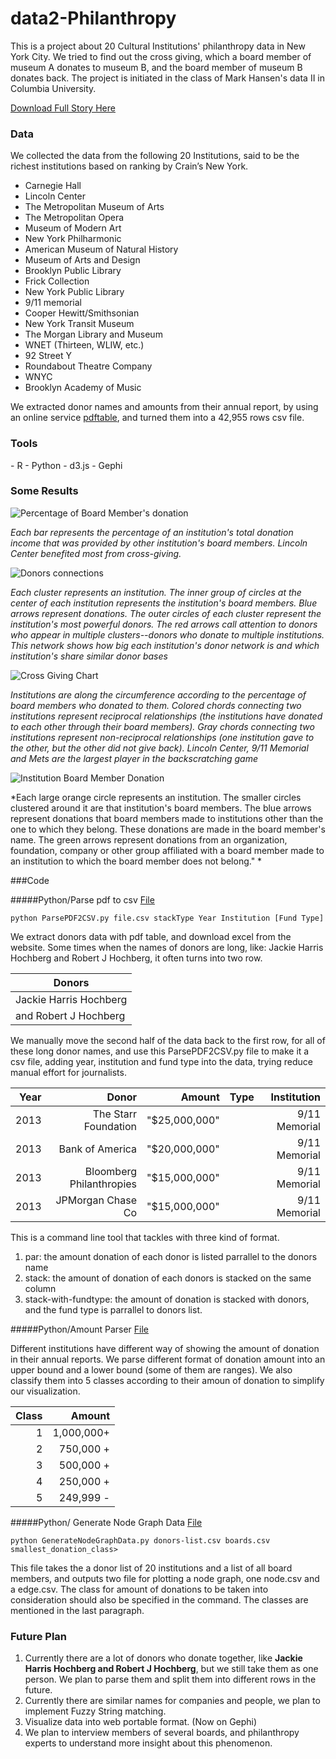 # data2-Philanthropy

This is a project about 20 Cultural Institutions' philanthropy data in New York City. We tried to find out the cross giving, which a board member of museum A donates to museum B, and the board member of museum B donates back. The project is initiated in the class of Mark Hansen's data II in Columbia University. 

[Download Full Story Here](story-use%20data/Philanthropy_Final_Project.docx?raw=true)

<h3>Data</h3>
We collected the data from the following 20 Institutions, said to be the richest institutions based on ranking by Crain’s New York.

- Carnegie Hall 
- Lincoln Center
- The Metropolitan Museum of Arts
- The Metropolitan Opera
- Museum of Modern Art
- New York Philharmonic
- American Museum of Natural History
- Museum of Arts and Design
- Brooklyn Public Library
- Frick Collection
- New York Public Library 
- 9/11 memorial
- Cooper Hewitt/Smithsonian
- New York Transit Museum 
- The Morgan Library and Museum
- WNET (Thirteen, WLIW, etc.)
- 92 Street Y
- Roundabout Theatre Company
- WNYC 
- Brooklyn Academy of Music

We extracted donor names and amounts from their annual report, by using an online service [pdftable](https://pdftables.com/), and turned them into a 42,955 rows csv file.


<h3>Tools</h3>
- R
- Python
- d3.js
- Gephi


<h3>Some Results</h3>


![Percentage of Board Member's donation](story-use%20data/images/bar-chart.jpg "Each bar represents the percentage of an institution's total donation income that was provided by other institution's board members.")

*Each bar represents the percentage of an institution's total donation income that was provided by other institution's board members. Lincoln Center benefited most from cross-giving.*


![Donors connections](story-use%20data/images/graph-1.png "")

*Each cluster represents an institution. The inner group of circles at the center of each institution represents the institution's board members. Blue arrows represent donations. The outer circles of each cluster represent the institution's most powerful donors. The red arrows call attention to donors who appear in multiple clusters--donors who donate to multiple institutions. This network shows how big each institution's donor network is and which institution's share similar donor bases*


![Cross Giving Chart](story-use%20data/images/graph-3.png "")

*Institutions are along the circumference according to the percentage of board members who donated to them. Colored chords connecting two institutions represent reciprocal relationships (the institutions have donated to each other through their board members). Gray chords connecting two institutions represent non-reciprocal relationships (one institution gave to the other, but the other did not give back). Lincoln Center, 9/11 Memorial and Mets are the largest player in the backscratching game*


![Institution Board Member Donation](story-use%20data/images/graph-2.png "")

*Each large orange circle represents an institution. The smaller circles clustered around it are that institution's board members. The blue arrows represent donations that board members made to institutions other than the one to which they belong. These donations are made in the board member's name. The green arrows represent donations from an organization, foundation, company or other group affiliated with a board member made to an institution to which the board member does not belong."
*


###Code

#####Python/Parse pdf to csv
[File](https://github.com/mw10104587/data2-Philanthropy/blob/master/Python/ParsePDF2CSV.py)

<pre lang="text"><code>python ParsePDF2CSV.py file.csv stackType Year Institution [Fund Type]</code></pre>

<p> We extract donors data with pdf table, and download excel from the website. Some times when the names of donors are long, like: Jackie Harris Hochberg and Robert J Hochberg, it often turns into two row. </p>

|Donors                |
|----------------------|
|Jackie Harris Hochberg|
|and Robert J Hochberg |


We manually move the second half of the data back to the first row, for all of these long donor names, and use this ParsePDF2CSV.py file to make it a csv file, adding year, institution and fund type into the data, trying reduce manual effort for journalists.

|Year|Donor                   |Amount       |Type|Institution  |
|---:|-----------------------:|------------:|---:|------------:|
|2013|The Starr Foundation    |"$25,000,000"|    |9/11 Memorial|
|2013|Bank of America         |"$20,000,000"|    |9/11 Memorial|
|2013|Bloomberg Philanthropies|"$15,000,000"|    |9/11 Memorial|
|2013|JPMorgan Chase Co       |"$15,000,000"|    |9/11 Memorial|


This is a command line tool that tackles with three kind of format.

1. par: the amount donation of each donor is listed parrallel to the donors name
2. stack: the amount of donation of each donors is stacked on the same column
3. stack-with-fundtype: the amount of donation is stacked with donors, and the fund type is parrallel to donors list.


#####Python/Amount Parser
[File](https://github.com/mw10104587/data2-Philanthropy/blob/master/Python/AmountParser.py)

<p> Different institutions have different way of showing the amount of donation in their annual reports. We parse different format of donation amount into an upper bound and a lower bound (some of them are ranges). We also classify them into 5 classes according to their amoun of donation to simplify our visualization. </p>

|Class |Amount      |
|-----:|-----------:|
|1     |  1,000,000+|
|2     |   750,000 +|
|3     |   500,000 +| 
|4     |   250,000 +|
|5     |   249,999 -|


#####Python/ Generate Node Graph Data
[File](https://github.com/mw10104587/data2-Philanthropy/blob/master/Python/GenerateNodeGraphData.py)

<pre lang="text"><code>python GenerateNodeGraphData.py donors-list.csv boards.csv smallest_donation_class></code></pre>

<p> This file takes the a donor list of 20 institutions and a list of all board members, and outputs two file for plotting a node graph, one node.csv and a edge.csv. The class for amount of donations to be taken into consideration should also be specified in the command. The classes are mentioned in the last paragraph.
</p>


### Future Plan

1. Currently there are a lot of donors who donate together, like **Jackie Harris Hochberg and Robert J Hochberg**, but we still take them as one person. We plan to parse them and split them into different rows in the future.
2. Currently there are similar names for companies and people, we plan to implement Fuzzy String matching.
3. Visualize data into web portable format. (Now on Gephi)
4. We plan to interview members of several boards, and philanthropy experts to understand more insight about this phenomenon.

